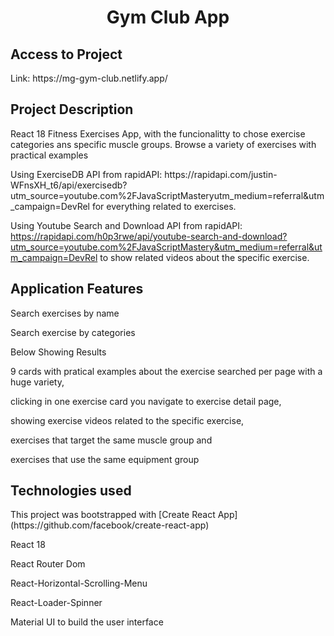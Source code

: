 <h1 align="center">Gym Club App</h1>

<h2>Access to Project </h2>
  <p>Link: https://mg-gym-club.netlify.app/  </p>

<h2>Project Description</h2>

  <p>React 18 Fitness Exercises App, with the funcionalitty to chose exercise categories ans specific muscle groups. 
  Browse a variety of exercises with practical examples </p>
   
 <p>Using ExerciseDB API from rapidAPI: https://rapidapi.com/justin-WFnsXH_t6/api/exercisedb?utm_source=youtube.com%2FJavaScriptMasteryutm_medium=referral&utm_campaign=DevRel for everything related to exercises.

Using Youtube Search and Download API from rapidAPI: https://rapidapi.com/h0p3rwe/api/youtube-search-and-download?utm_source=youtube.com%2FJavaScriptMastery&utm_medium=referral&utm_campaign=DevRel to show related videos about the specific exercise.</p>

<h2>Application Features</h2>

<p>Search exercises by name </p>
<p>Search exercise by categories</p>
<p>Below Showing Results</p>
<p>9 cards with pratical examples about the exercise searched  per page with a huge variety, 
<p>clicking in one exercise card you navigate to exercise detail page,</p>
<p>showing exercise videos related to the specific exercise,</p>
<p>exercises that target the same muscle group and </p>
<p>exercises that use the same equipment group</p>

<h2>Technologies used</h2>
<p>This project was bootstrapped with [Create React App](https://github.com/facebook/create-react-app)</p>
<p>React 18</p>
<p>React Router Dom </p>
<p>React-Horizontal-Scrolling-Menu</p>
<p>React-Loader-Spinner</p>
<p>Material UI to build the user interface</p>
